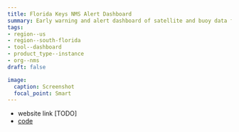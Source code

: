 ```yaml
---
title: Florida Keys NMS Alert Dashboard
summary: Early warning and alert dashboard of satellite and buoy data for detecting harmful algal blooms and anoxic conditions in the Florida Keys.
tags:
- region--us
- region--south-florida
- tool--dashboard
- product_type--instance
- org--nms
draft: false

image:
  caption: Screenshot
  focal_point: Smart
---
```


* website link [TODO]  
* [code](https://github.com/marinebon/mbon-dashboard-server)
